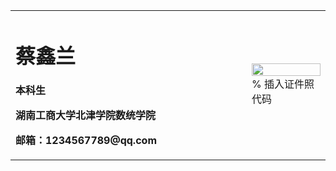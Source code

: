 <table border="0">
  <tr>
    <td width="75%">
      <h1>蔡鑫兰</h1>
      <p><b>本科生</b></p>
      <p><b>湖南工商大学北津学院数统学院</b></p>
      <p><b>邮箱：1234567789@qq.com</b></p>
    </td>
    <td width="25%">
      <img src="" width="100%">      % 插入证件照代码
    </td>
  </tr>
</table>
